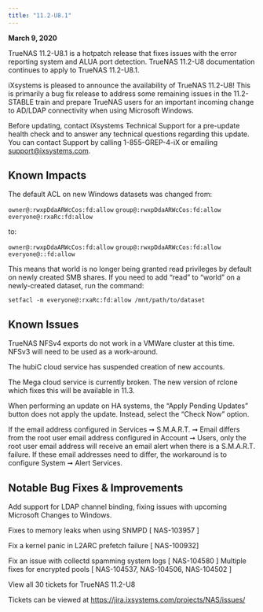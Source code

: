 ```yaml
---
title: "11.2-U8.1"
---
```


**March 9, 2020**

TrueNAS 11.2-U8.1 is a hotpatch release that fixes issues with the error reporting system and ALUA port detection. TrueNAS 11.2-U8 documentation continues to apply to TrueNAS 11.2-U8.1.

iXsystems is pleased to announce the availability of TrueNAS 11.2-U8! This is primarily a bug fix release to address some remaining issues in the 11.2-STABLE train and prepare TrueNAS users for an important  incoming change to AD/LDAP connectivity when using Microsoft Windows.

Before updating, contact iXsystems Technical Support for a pre-update health check and to answer any technical questions regarding this update. You can contact Support by calling 1-855-GREP-4-iX or emailing support@ixsystems.com.

## Known Impacts

The default ACL on new Windows datasets was changed from:

`owner@:rwxpDdaARWcCos:fd:allow`
`group@:rwxpDdaARWcCos:fd:allow`
`everyone@:rxaRc:fd:allow`

to:

`owner@:rwxpDdaARWcCos:fd:allow`
`group@:rwxpDdaARWcCos:fd:allow`
`everyone@::fd:allow`

This means that world is no longer being granted read privileges by default on newly created SMB shares. If you need to add “read” to “world” on a newly-created dataset, run the command:

`setfacl -m everyone@:rxaRc:fd:allow /mnt/path/to/dataset`

## Known Issues

TrueNAS NFSv4 exports do not work in a VMWare cluster at this time. NFSv3 will need to be used as a work-around.

The hubiC cloud service has suspended creation of new accounts.

The Mega cloud service is currently broken. The new version of rclone which fixes this will be available in 11.3.

When performing an update on HA systems, the “Apply Pending Updates” button does not apply the update. Instead, select the “Check Now” option.

If the email address configured in Services ➞ S.M.A.R.T. ➞ Email differs from the root user email address configured in Account ➞ Users, only the root user email address will receive an email alert when there is a S.M.A.R.T. failure. If these email addresses need to differ, the workaround is to configure System ➞ Alert Services.

## Notable Bug Fixes & Improvements

Add support for LDAP channel binding, fixing issues with upcoming Microsoft Changes to Windows.

Fixes to memory leaks when using SNMPD [ NAS-103957 ]

Fix a kernel panic in L2ARC prefetch failure [ NAS-100932]

Fix an issue with collectd spamming system logs [ NAS-104580 ]
Multiple fixes for encrypted pools [ NAS-104537, NAS-104506, NAS-104502 ]

View all 30 tickets for TrueNAS 11.2-U8

Tickets can be viewed at https://jira.ixsystems.com/projects/NAS/issues/
